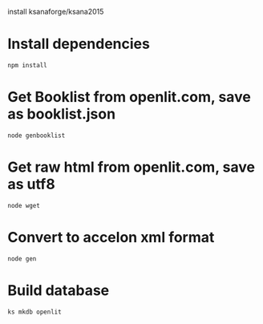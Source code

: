 install ksanaforge/ksana2015

Install dependencies
====================

    npm install

Get Booklist from openlit.com, save as booklist.json
===========================================

    node genbooklist


Get raw html from openlit.com, save as utf8
===========================================

    node wget

Convert to accelon xml format
============================

    node gen

Build database
=============

    ks mkdb openlit
